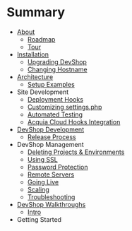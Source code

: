 # Summary

* [About](README.md)
   * [Roadmap](roadmap.md)
   * [Tour](tour.md)
* [Installation](install.md)
   * [Upgrading DevShop](upgrading.md)
   * [Changing Hostname](changing-hostname.md)
* [Architecture](architecture.md)
   * [Setup Examples](examples.md)
* Site Development
   * [Deployment Hooks](deployment-hooks.md)
   * [Customizing settings.php](settings-php.md)
   * [Automated Testing](testing.md)
   * [Acquia Cloud Hooks Integration](deployment-hooks-acquia.md)
* [DevShop Development](development.md)
   * [Release Process](release-process.md)
* DevShop Management
   * [Deleting Projects & Environments](deleting.md)
   * [Using SSL](ssl.md)
   * [Password Protection](password-protect.md)
   * [Remote Servers](remotes.md)
   * [Going Live](going-live.md)
   * [Scaling](scaling.md)
   * [Troubleshooting](troubleshooting.md)
* [DevShop Walkthroughs](devshop_walkthroughs.md)
   * [Intro](intro.md)
* Getting Started

